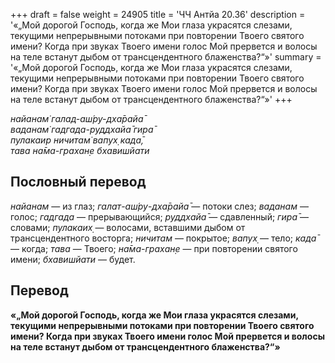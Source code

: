 +++
draft = false
weight = 24905
title = 'ЧЧ Антйа 20.36'
description = '«„Мой дорогой Господь, когда же Мои глаза украсятся слезами, текущими непрерывными потоками при повторении Твоего святого имени? Когда при звуках Твоего имени голос Мой прервется и волосы на теле встанут дыбом от трансцендентного блаженства?“»'
summary = '«„Мой дорогой Господь, когда же Мои глаза украсятся слезами, текущими непрерывными потоками при повторении Твоего святого имени? Когда при звуках Твоего имени голос Мой прервется и волосы на теле встанут дыбом от трансцендентного блаженства?“»'
+++

_найанам̇ галад-аш́ру-дха̄райа̄  
ваданам̇ гадгада-руддхайа̄ гира̄  
пулакаир ничитам̇ вапух̣ када̄,  
тава на̄ма-грахан̣е бхавишйати_

## Пословный перевод

_найанам_ — из глаз; _галат_\-_аш́ру_\-_дха̄райа̄_ — потоки слез; _ваданам_ — голос; _гадгада_ — прерывающийся; _руддхайа̄_ — сдавленный; _гира̄_ — словами; _пулакаих̣_ — волосами, вставшими дыбом от трансцендентного восторга; _ничитам_ — покрытое; _вапух̣_ — тело; _када̄_ — когда; _тава_ — Твоего; _на̄ма_\-_грахан̣е_ — при повторении святого имени; _бхавишйати_ — будет.

## Перевод

**«„Мой дорогой Господь, когда же Мои глаза украсятся слезами, текущими непрерывными потоками при повторении Твоего святого имени? Когда при звуках Твоего имени голос Мой прервется и волосы на теле встанут дыбом от трансцендентного блаженства?“»**
